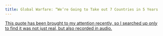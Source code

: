 ```yaml
---
title: Global Warfare: “We’re Going to Take out 7 Countries in 5 Years: Iraq, Syria, Lebanon, Libya, Somalia, Sudan & Iran..”
---
```


<a href="http://crisisforums.org/discussion/56370/global-warfare-we-re-going-to-take-out-7-countries-in-5-years-iraq-syria-lebanon-libya-somali"> This quote has been brought to my attention recently, so I searched up only to find it was not just real, but also recorded in audio.  </a>
